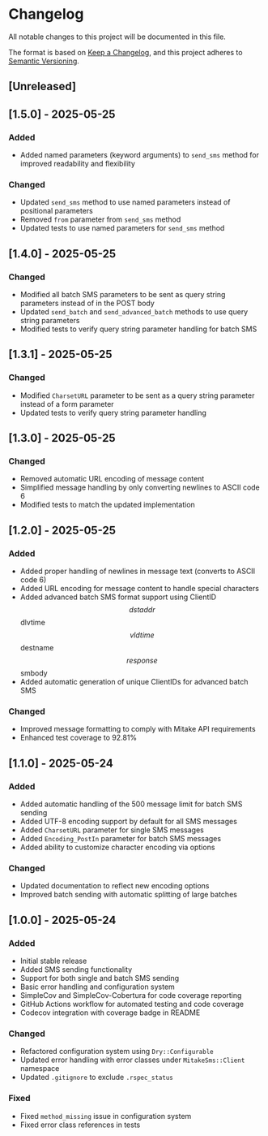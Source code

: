 # Changelog

All notable changes to this project will be documented in this file.

The format is based on [Keep a Changelog](https://keepachangelog.com/en/1.0.0/),
and this project adheres to [Semantic Versioning](https://semver.org/spec/v2.0.0.html).

## [Unreleased]

## [1.5.0] - 2025-05-25
### Added
- Added named parameters (keyword arguments) to `send_sms` method for improved readability and flexibility

### Changed
- Updated `send_sms` method to use named parameters instead of positional parameters
- Removed `from` parameter from `send_sms` method
- Updated tests to use named parameters for `send_sms` method

## [1.4.0] - 2025-05-25
### Changed
- Modified all batch SMS parameters to be sent as query string parameters instead of in the POST body
- Updated `send_batch` and `send_advanced_batch` methods to use query string parameters
- Modified tests to verify query string parameter handling for batch SMS

## [1.3.1] - 2025-05-25
### Changed
- Modified `CharsetURL` parameter to be sent as a query string parameter instead of a form parameter
- Updated tests to verify query string parameter handling

## [1.3.0] - 2025-05-25
### Changed
- Removed automatic URL encoding of message content
- Simplified message handling by only converting newlines to ASCII code 6
- Modified tests to match the updated implementation

## [1.2.0] - 2025-05-25
### Added
- Added proper handling of newlines in message text (converts to ASCII code 6)
- Added URL encoding for message content to handle special characters
- Added advanced batch SMS format support using ClientID $$ dstaddr $$ dlvtime $$ vldtime $$ destname $$ response $$ smbody
- Added automatic generation of unique ClientIDs for advanced batch SMS

### Changed
- Improved message formatting to comply with Mitake API requirements
- Enhanced test coverage to 92.81%

## [1.1.0] - 2025-05-24
### Added
- Added automatic handling of the 500 message limit for batch SMS sending
- Added UTF-8 encoding support by default for all SMS messages
- Added `CharsetURL` parameter for single SMS messages
- Added `Encoding_PostIn` parameter for batch SMS messages
- Added ability to customize character encoding via options

### Changed
- Updated documentation to reflect new encoding options
- Improved batch sending with automatic splitting of large batches

## [1.0.0] - 2025-05-24
### Added
- Initial stable release
- Added SMS sending functionality
- Support for both single and batch SMS sending
- Basic error handling and configuration system
- SimpleCov and SimpleCov-Cobertura for code coverage reporting
- GitHub Actions workflow for automated testing and code coverage
- Codecov integration with coverage badge in README

### Changed
- Refactored configuration system using `Dry::Configurable`
- Updated error handling with error classes under `MitakeSms::Client` namespace
- Updated `.gitignore` to exclude `.rspec_status`

### Fixed
- Fixed `method_missing` issue in configuration system
- Fixed error class references in tests
